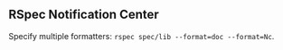 RSpec Notification Center
-------------------------

Specify multiple formatters: `rspec spec/lib --format=doc --format=Nc`.
